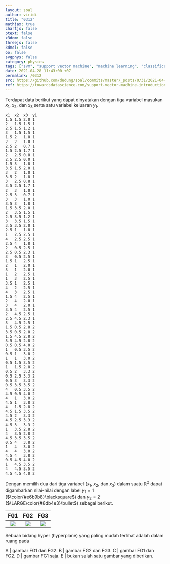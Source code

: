 ```yaml
---
layout: soal
author: viridi
title: "0312"
mathjax: true
chartjs: false
ptext: false
x3dom: false
threejs: false
3dmol: false
oo: false
svgphys: false
category: physics
tags: ["svm", "support vector machine", "machine learning", "classification", "fi3201", "2020-2"]
date: 2021-04-28 11:43:00 +07
permalink: /0312
src: https://github.com/dudung/soal/commits/master/_posts/0/31/2021-04-28-ml-svm-2.md
ref: https://towardsdatascience.com/support-vector-machine-introduction-to-machine-learning-algorithms-934a444fca47
---
```

Terdapat data berikut yang dapat dinyatakan dengan tiga variabel masukan $x_1$, $x_2$, dan $x_3$ serta satu variabel keluaran $y_1$.

```
x1	x2	x3	y1
1.5	1.5	2.0	1
2	1.5	1.5	1
2.5	1.5	1.2	1
3	1.5	1.5	1
1.5	2	1.8	1
2	2	1.0	1
2.5	2	0.7	1
1.5	2.5	1.7	1
2	2.5	0.8	1
2.5	2.5	0.0	1
1.5	3	1.8	1
3.5	1.5	2.0	1
3	2	1.0	1
3.5	2	1.8	1
3	2.5	0.8	1
3.5	2.5	1.7	1
2	3	1.0	1
2.5	3	0.7	1
3	3	1.0	1
3.5	3	1.8	1
1.5	3.5	2.0	1
2	3.5	1.5	1
2.5	3.5	1.2	1
3	3.5	1.5	1
3.5	3.5	2.0	1
2.5	1	1.8	1
1	2.5	2.5	1
4	2.5	2.5	1
2.5	4	1.8	1
2	0.5	2.5	1
2.5	0.5	2.3	1
3	0.5	2.5	1
1.5	1	2.5	1
2	1	2.0	1
3	1	2.0	1
1	2	2.5	1
1	3	2.5	1
3.5	1	2.5	1
4	2	2.5	1
4	3	2.5	1
1.5	4	2.5	1
2	4	2.0	1
3	4	2.0	1
3.5	4	2.5	1
2	4.5	2.5	1
2.5	4.5	2.3	1
3	4.5	2.5	1
1.5	0.5	2.8	2
3.5	0.5	2.8	2
1.5	4.5	2.8	2
3.5	4.5	2.8	2
0.5	0.5	4.0	2
1	0.5	3.5	2
0.5	1	3.8	2
1	1	3.0	2
0.5	1.5	3.5	2
1	1.5	2.8	2
0.5	2	3.3	2
0.5	2.5	3.3	2
0.5	3	3.3	2
0.5	3.5	3.5	2
4	0.5	3.5	2
4.5	0.5	4.0	2
4	1	3.0	2
4.5	1	3.8	2
4	1.5	2.8	2
4.5	1.5	3.5	2
4.5	2	3.3	2
4.5	2.5	3.3	2
4.5	3	3.3	2
1	3.5	2.8	2
4	3.5	2.8	2
4.5	3.5	3.5	2
0.5	4	3.8	2
1	4	3.0	2
4	4	3.0	2
4.5	4	3.8	2
0.5	4.5	4.0	2
1	4.5	3.5	2
4	4.5	3.5	2
4.5	4.5	4.0	2
```

Dengan memilih dua dari tiga variabel ($x_1$, $x_2$, dan $x_3$) dalam suatu $\mathbb{R}^2$ dapat digambarkan nilai-nilai dengan label $y_1 = 1$ ($\color{#e6b9b8}\blacksquare$) dan $y_2 = 2$ ($\LARGE\color{#8db4e3}\bullet$) sebagai berikut.

FG1 | FG2 | FG3
:-: | :-: | :-:
![]({{site.baseurl}}/assets/img/0/31/0312a.png) | ![]({{site.baseurl}}/assets/img/0/31/0312b.png) | ![]({{site.baseurl}}/assets/img/0/31/0312c.png)

Sebuah bidang hyper (hyperplane) yang paling mudah terlihat adalah dalam ruang pada

A | gambar FG1 dan FG2.
B | gambar FG2 dan FG3.
C | gambar FG1 dan FG2.
D | gambar FG1 saja.
E | bukan salah satu gambar yang diberikan.

